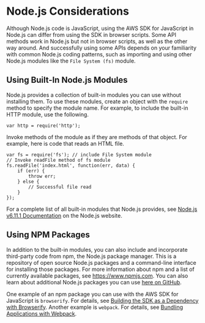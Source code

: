 # Node\.js Considerations<a name="node-js-considerations"></a>

Although Node\.js code is JavaScript, using the AWS SDK for JavaScript in Node\.js can differ from using the SDK in browser scripts\. Some API methods work in Node\.js but not in browser scripts, as well as the other way around\. And successfully using some APIs depends on your familiarity with common Node\.js coding patterns, such as importing and using other Node\.js modules like the `File System (fs)` module\.

## Using Built\-In Node\.js Modules<a name="node-common-modules"></a>

Node\.js provides a collection of built\-in modules you can use without installing them\. To use these modules, create an object with the `require` method to specify the module name\. For example, to include the built\-in HTTP module, use the following\.

```
var http = require('http');
```

Invoke methods of the module as if they are methods of that object\. For example, here is code that reads an HTML file\.

```
var fs = require('fs'); // include File System module
// Invoke readFile method of fs module
fs.readFile('index.html', function(err, data) {
    if (err) {
        throw err;
    } else {
        // Successful file read
    }
});
```

For a complete list of all built\-in modules that Node\.js provides, see [Node\.js v6\.11\.1 Documentation](https://nodejs.org/api/modules.html) on the Node\.js website\.

## Using NPM Packages<a name="node-npm-packages"></a>

In addition to the built\-in modules, you can also include and incorporate third\-party code from npm, the Node\.js package manager\. This is a repository of open source Node\.js packages and a command\-line interface for installing those packages\. For more information about npm and a list of currently available packages, see [https://www\.npmjs\.com](https://www.npmjs.com)\. You can also learn about additional Node\.js packages you can use [here on GitHub](https://github.com/sindresorhus/awesome-nodejs)\.

One example of an npm package you can use with the AWS SDK for JavaScript is `browserify`\. For details, see [Building the SDK as a Dependency with Browserify](building-sdk-for-browsers.md#building-using-browserify)\. Another example is `webpack`\. For details, see [Bundling Applications with Webpack](webpack.md)\.
